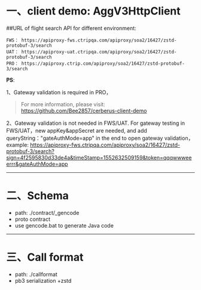 # 一、client demo: AggV3HttpClient

##URL of flight search API for different environment:
	
    FWS： https://apiproxy-fws.ctripqa.com/apiproxy/soa2/16427/zstd-protobuf-3/search
    UAT： https://apiproxy-uat.ctripqa.com/apiproxy/soa2/16427/zstd-protobuf-3/search
    PRO： https://apiproxy.ctrip.com/apiproxy/soa2/16427/zstd-protobuf-3/search
       
**PS**:

 1、Gateway validation is required in PRO，
  >For more information, please visit: https://github.com/Bee2857/cerberus-client-demo

 2、Gateway validation is not needed in FWS/UAT. For gateway testing in FWS/UAT，new appKey&appSecret are needed, and add queryString："gateAuthMode=app" in the end to open gateway validation，example: https://apiproxy-fws.ctripqa.com/apiproxy/soa2/16427/zstd-protobuf-3/search?sign=4f2595830d33de4a&timeStamp=1552632509159&token=qqqwwweeerrr&gateAuthMode=app


    
---

# 二、Schema
   - path: ./contract/_gencode
   - proto contract
   - use gencode.bat to generate Java code
    
---

# 三、Call format
   - path: ./callformat
   - pb3 serialization +zstd
   
